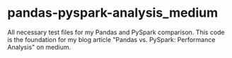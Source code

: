 # pandas-pyspark-analysis_medium
All necessary test files for my Pandas and PySpark comparison. This code is the foundation for my blog article "Pandas vs. PySpark: Performance Analysis" on medium.
